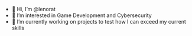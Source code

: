 - 👋 Hi, I’m @lenorat
- 👀 I’m interested in Game Development and Cybersecurity 
- 🌱 I’m currently working on projects to test how I can exceed my current skills

<!---
lenorat/lenorat is a ✨ special ✨ repository because its `README.md` (this file) appears on your GitHub profile.
You can click the Preview link to take a look at your changes.
--->
